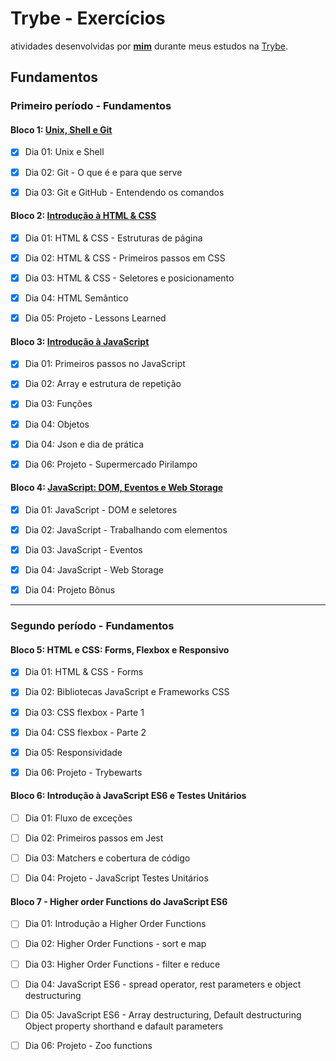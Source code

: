 # Trybe - Exercícios

atividades desenvolvidas por __[mim](https://www.linkedin.com/in/ludmilactimoteo/)__ durante meus estudos na [Trybe](https://www.betrybe.com/).

## Fundamentos

### Primeiro período - Fundamentos
#### Bloco 1: [Unix, Shell e Git](https://github.com/Ludmilact/trybe-exercicios/tree/main/fundamentos/secao-1-unix-shell-git)

- [x] Dia 01: Unix e Shell

- [x] Dia 02: Git - O que é e para que serve

- [x] Dia 03: Git e GitHub -  Entendendo os comandos

#### Bloco 2: [Introdução à HTML & CSS](https://github.com/Ludmilact/trybe-exercicios/tree/main/fundamentos/secao-2-introducao-html-css)
- [x] Dia 01: HTML & CSS - Estruturas de página

- [x] Dia 02: HTML & CSS - Primeiros passos em CSS

- [x] Dia 03: HTML & CSS - Seletores e posicionamento

- [x] Dia 04: HTML Semântico

- [x] Dia 05: Projeto - Lessons Learned

#### Bloco 3: [Introdução à JavaScript](https://github.com/Ludmilact/trybe-exercicios/tree/main/fundamentos/secao-3-introducao-javaScript)
- [X] Dia 01: Primeiros passos no JavaScript

- [X] Dia 02: Array e estrutura de repetição

- [X] Dia 03: Funções

- [X] Dia 04: Objetos

- [X] Dia 04: Json e dia de prática

- [X] Dia 06: Projeto - Supermercado Pirilampo

#### Bloco 4: [JavaScript: DOM, Eventos e Web Storage]()

- [X] Dia 01: JavaScript - DOM e seletores

- [X] Dia 02: JavaScript - Trabalhando com elementos

- [x] Dia 03: JavaScript - Eventos

- [X] Dia 04: JavaScript - Web Storage

- [X] Dia 04: Projeto Bônus
-------

### Segundo período - Fundamentos
#### Bloco 5: HTML e CSS: Forms, Flexbox e Responsivo 

- [X] Dia 01: HTML & CSS - Forms
      
- [X] Dia 02: Bibliotecas JavaScript e Frameworks CSS
      
- [X] Dia 03: CSS flexbox - Parte 1
      
- [X] Dia 04: CSS flexbox - Parte 2
      
- [X] Dia 05: Responsividade
      
- [X] Dia 06: Projeto - Trybewarts

#### Bloco 6: Introdução à JavaScript ES6 e Testes Unitários
- [ ] Dia 01: Fluxo de exceções
    
- [ ] Dia 02: Primeiros passos em Jest
      
- [ ] Dia 03: Matchers e cobertura de código
      
- [ ] Dia 04: Projeto - JavaScript Testes Unitários

#### Bloco 7 - Higher order Functions do JavaScript ES6
- [ ] Dia 01: Introdução a Higher Order Functions
      
- [ ] Dia 02: Higher Order Functions - sort e map
      
- [ ] Dia 03: Higher Order Functions - filter e reduce
      
- [ ] Dia 04: JavaScript ES6 - spread operator, rest parameters e object destructuring
      
- [ ] Dia 05: JavaScript ES6 - Array destructuring, Default destructuring Object property shorthand e dafault parameters
      
- [ ] Dia 06: Projeto - Zoo functions

